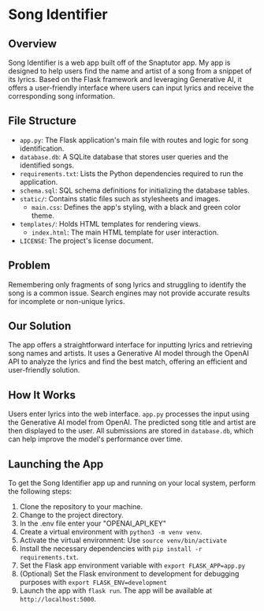 # Song Identifier

## Overview
Song Identifier is a web app built off of the Snaptutor app. My app is designed to help users find the name and artist of a song from a snippet of its lyrics. Based on the Flask framework and leveraging Generative AI, it offers a user-friendly interface where users can input lyrics and receive the corresponding song information.

## File Structure
- `app.py`: The Flask application's main file with routes and logic for song identification.
- `database.db`: A SQLite database that stores user queries and the identified songs.
- `requirements.txt`: Lists the Python dependencies required to run the application.
- `schema.sql`: SQL schema definitions for initializing the database tables.
- `static/`: Contains static files such as stylesheets and images.
  - `main.css`: Defines the app's styling, with a black and green color theme.
- `templates/`: Holds HTML templates for rendering views.
  - `index.html`: The main HTML template for user interaction.
- `LICENSE`: The project's license document.

## Problem
Remembering only fragments of song lyrics and struggling to identify the song is a common issue. Search engines may not provide accurate results for incomplete or non-unique lyrics.

## Our Solution
The app offers a straightforward interface for inputting lyrics and retrieving song names and artists. It uses a Generative AI model through the OpenAI API to analyze the lyrics and find the best match, offering an efficient and user-friendly solution.

## How It Works
Users enter lyrics into the web interface. `app.py` processes the input using the Generative AI model from OpenAI. The predicted song title and artist are then displayed to the user. All submissions are stored in `database.db`, which can help improve the model's performance over time.

## Launching the App
To get the Song Identifier app up and running on your local system, perform the following steps:

1. Clone the repository to your machine.
2. Change to the project directory.
3. In the .env file enter your "OPENAI_API_KEY"
4. Create a virtual environment with `python3 -m venv venv`.
5. Activate the virtual environment:
      Use `source venv/bin/activate`
6. Install the necessary dependencies with `pip install -r requirements.txt`.
7. Set the Flask app environment variable with `export FLASK_APP=app.py` 
8. (Optional) Set the Flask environment to development for debugging purposes with `export FLASK_ENV=development` 
9. Launch the app with `flask run`. The app will be available at `http://localhost:5000`.
